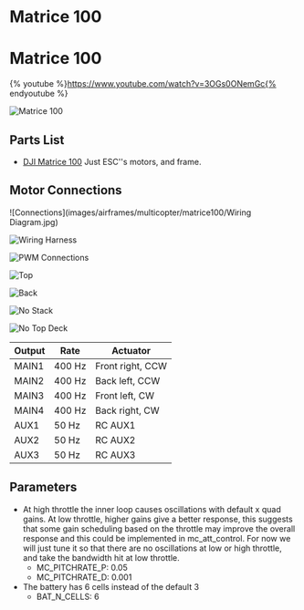 # Matrice 100

# Matrice 100

{% youtube %}https://www.youtube.com/watch?v=3OGs0ONemGc{% endyoutube %}

![Matrice 100](images/airframes/multicopter/matrice100/Matrice100.jpg)

## Parts List

- [DJI Matrice 100](http://store.dji.com/product/matrice-100) Just ESC''s motors, and frame.

## Motor Connections

![Connections](images/airframes/multicopter/matrice100/Wiring Diagram.jpg)

![Wiring Harness](images/airframes/multicopter/matrice100/WiringHarness.jpg)

![PWM Connections](images/airframes/multicopter/matrice100/PwmInput.jpg)

![Top](images/airframes/multicopter/matrice100/Top.jpg)

![Back](images/airframes/multicopter/matrice100/Back.jpg)

![No Stack](images/airframes/multicopter/matrice100/NoStack.jpg)

![No Top Deck](images/airframes/multicopter/matrice100/NoTopDeck.jpg)

| Output | Rate   | Actuator         |
| ------ | ------ | ---------------- |
| MAIN1  | 400 Hz | Front right, CCW |
| MAIN2  | 400 Hz | Back left, CCW   |
| MAIN3  | 400 Hz | Front left, CW   |
| MAIN4  | 400 Hz | Back right, CW   |
| AUX1   | 50 Hz  | RC AUX1          |
| AUX2   | 50 Hz  | RC AUX2          |
| AUX3   | 50 Hz  | RC AUX3          |

## Parameters

- At high throttle the inner loop causes oscillations with default x quad gains. At low throttle, higher gains give a better response, this suggests that some gain scheduling based on the throttle may improve the overall response and this could be implemented in mc_att_control. For now we will just tune it so that there are no oscillations at low or high throttle, and take the bandwidth hit at low throttle.
  - MC_PITCHRATE_P: 0.05
  - MC_PITCHRATE_D: 0.001
- The battery has 6 cells instead of the default 3
  - BAT_N_CELLS: 6